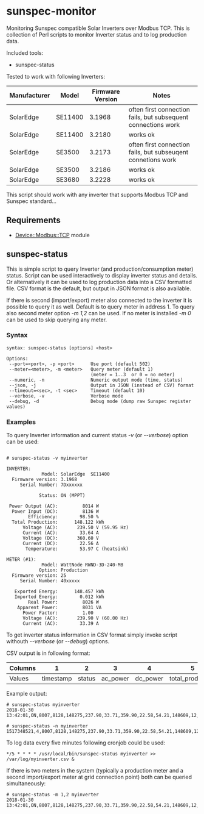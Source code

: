 # sunspec-monitor
Monitoring Sunspec compatible Solar Inverters over Modbus TCP.
This is collection of Perl scripts to monitor Inverter status and to log
production data.

Included tools:

* sunspec-status


Tested to work with following Inverters:

Manufacturer|Model|Firmware Version|Notes
------------|-----|----------------|-----
SolarEdge|SE11400|3.1968|often first connection fails, but subsequent connections work
SolarEdge|SE11400|3.2180|works ok
SolarEdge|SE3500|3.2173|often first connection fails, but subseuqent connetions work
SolarEdge|SE3500|3.2186|works ok
SolarEdge|SE3680|3.2228|works ok


This script should work with any inverter that supports Modbus TCP and Sunspec standard...


## Requirements

- [Device::Modbus::TCP](https://github.com/jfraire/Device-Modbus-TCP) module


## sunspec-status

This is simple script to query Inverter (and production/consumption meter) status.
Script can be used interactively to display inverter status and details. Or alternatively
it can be used to log production data into a CSV formatted file. CSV format is the default,
but output in JSON format is also available.

If there is second (import/export) meter also connected to the inverter it is possible
to query it as well.  Default is to query meter in address 1. To query also second meter
option *-m 1,2* can be used.
If no meter is installed *-m 0* can be used to skip querying any meter.

### Syntax

```
syntax: sunspec-status [options] <host>

Options:
 --port=<port>, -p <port>      Use port (default 502)
 --meter=<meter>, -m <meter>   Query meter (default 1) 
                               (meter = 1..3  or 0 = no meter)
 --numeric, -n                 Numeric output mode (time, status)
 --json, -j                    Output in JSON (instead of CSV) format
 --timeout=<sec>, -t <sec>     Timeout (default 10)
 --verbose, -v                 Verbose mode
 --debug, -d                   Debug mode (dump raw Sunspec register values)
```


### Examples

To query Inverter information and current status *-v* (or *--verbose*) option can be used:

```

# sunspec-status -v myinverter

INVERTER:
             Model: SolarEdge  SE11400
  Firmware version: 3.1968
     Serial Number: 7Dxxxxxx

            Status: ON (MPPT)

 Power Output (AC):         8014 W
  Power Input (DC):         8136 W
        Efficiency:        98.50 %
  Total Production:      148.122 kWh
      Voltage (AC):       239.50 V (59.95 Hz)
      Current (AC):        33.64 A
      Voltage (DC):       360.60 V
      Current (DC):        22.56 A
       Temperature:        53.97 C (heatsink)

METER (#1):
             Model: WattNode RWND-3D-240-MB
            Option: Production
  Firmware version: 25
     Serial Number: 40xxxxx

   Exported Energy:      148.457 kWh
   Imported Energy:        0.012 kWh
        Real Power:         8026 W
    Apparent Power:         8031 VA
      Power Factor:         1.00
      Voltage (AC):       239.90 V (60.00 Hz)
      Current (AC):        33.39 A

```

To get inverter status information in CSV format simply invoke script withouth *--verbose* (or *--debug*) options.

CSV output is in following format:

Columns|1|2|3|4|5|6|7|8|9|10|11|12|13|14
-------|-|-|-|-|-|-|-|-|-|--|--|--|--|---
Values|timestamp|status|ac_power|dc_power|total_production|ac_voltage|ac_current|dc_voltage|dc_current|temperature|exported_energy_m1|imporoted_energy_m1|exported_energy_m2|imported_energy_m2

Example output:

```
# sunspec-status myinverter
2018-01-30 13:42:01,ON,8007,8128,148275,237.90,33.71,359.90,22.58,54.21,148609,12,0,0
```

```
# sunspec-status -n myinverter
1517348521,4,8007,8128,148275,237.90,33.71,359.90,22.58,54.21,148609,12,0,0
```


To log data every five minutes following cronjob could be used:
```
*/5 * * * * /usr/local/bin/sunspec-status myinverter >> /var/log/myinverter.csv &
```


If there is two meters in the system (typically a production meter and a second
import/export meter at grid connection point) both can be queried simultaneously:

```
# sunspec-status -m 1,2 myinverter
2018-01-30 13:42:01,ON,8007,8128,148275,237.90,33.71,359.90,22.58,54.21,148609,12,35603,8471
```

